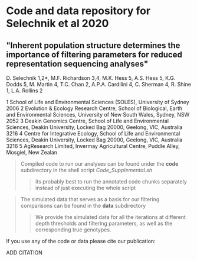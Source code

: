 # Code and data repository for Selechnik et al 2020

## "Inherent population structure determines the importance of filtering parameters for reduced representation sequencing analyses"

D. Selechnik 1,2*, M.F. Richardson 3,4, M.K. Hess 5, A.S. Hess 5, K.G. Dodds 5, M. Martin 4, T.C. Chan 2, A.P.A. Cardilini 4, C. Sherman 4, R. Shine 1, L.A. Rollins 2

1 School of Life and Environmental Sciences (SOLES), University of Sydney 2006
2 Evolution & Ecology Research Centre, School of Biological, Earth and Environmental Sciences, University of New South Wales, Sydney, NSW 2052
3 Deakin Genomics Centre, School of Life and Environmental Sciences, Deakin University, Locked Bag 20000, Geelong, VIC, Australia 3216
4 Centre for Integrative Ecology, School of Life and Environmental Sciences, Deakin University, Locked Bag 20000, Geelong, VIC, Australia 3216
5 AgResearch Limited, Invermay Agricultural Centre, Puddle Alley, Mosgiel, New Zealan


> Compiled code to run our analyses can be found under the **code** subdirectory in the shell script *Code_Supplemental.sh*
>> its probably best to run the annotated code chunks separately instead of just executing the whole script


> The simulated data that serves as a basis for our filtering comparisons can be found in the **data** subdirectory
>> We provide the simulated data for all the iterations at different depth thresholds and filtering parameters, as well as the corresponding true genotypes.


If you use any of the code or data please cite our publication:

ADD CITATION
